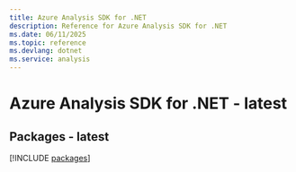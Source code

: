 ```yaml
---
title: Azure Analysis SDK for .NET
description: Reference for Azure Analysis SDK for .NET
ms.date: 06/11/2025
ms.topic: reference
ms.devlang: dotnet
ms.service: analysis
---
```

# Azure Analysis SDK for .NET - latest
## Packages - latest
[!INCLUDE [packages](analysis-index.md)]